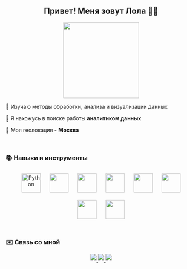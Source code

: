 ## <div align="center">Привет! Меня зовут Лола 👨‍💻 </div>  
  

<div align="center">
<img src="https://user-images.githubusercontent.com/74038190/216654141-4aa6ba4c-aa36-481a-bb65-56ee85d87de3.gif" align="center" height="" width="200" />
</div> 


🔸  Изучаю методы обработки, анализа и визуализации данных

🔸  Я нахожусь в поиске работы **аналитиком данных**  

🔸  Моя геолокация - **Москва**  
  

  

<br/>  


### 📚 Навыки и инструменты  


<div align="center">  
<a target="_blank"><img style="margin: 10px" src="https://profilinator.rishav.dev/skills-assets/python-original.svg" alt="Python" height="50" /></a>
<a target="_blank"><img style="margin: 10px" src="https://www.svgrepo.com/show/331760/sql-database-generic.svg" height="50" /></a>
<a target="_blank"><img style="margin: 10px" src="https://www.svgrepo.com/show/354127/numpy.svg" height="50" /></a>
<a target="_blank"><img style="margin: 10px" src="https://upload.wikimedia.org/wikipedia/commons/thumb/2/22/Pandas_mark.svg/1200px-Pandas_mark.svg.png" height="50" /></a>
<a target="_blank"><img style="margin: 10px" src="https://avatars.githubusercontent.com/u/22799945?s=200&v=4" height="50" /></a>
<a target="_blank"><img style="margin: 10px" src="https://www.svgrepo.com/show/353597/confluence.svg" height="50" /></a>
<a target="_blank"><img style="margin: 10px" src="https://cdn.worldvectorlogo.com/logos/jira-1.svg" height="50" /></a>
<a target="_blank"><img style="margin: 10px" src="https://www.svgrepo.com/show/353949/jupyter.svg" height="50" /></a> 

</div>

</td><td valign="top" width="33%">



</td><td valign="top" width="33%">



</td></tr></table>  

<br/>  


### ✉️ Связь со мной 
<div align="center">
<a href="https://t.me/lol_bl_ch" target="_blank">
<img src='https://camo.githubusercontent.com/0d277f30e97eb30668915f42bedc505a74d54a1bb8990a158b14368624f3c322/68747470733a2f2f696d672e736869656c64732e696f2f62616467652f54656c656772616d2d626c75653f6c6f676f3d74656c656772616d266c6f676f436f6c6f723d7768697465267374796c653d666f722d7468652d6261646765' style="margin-bottom: 5px;" />
</a>  

<a href="https://e.mail.ru/inbox/l01o4@mail.ru" target="_blank">
<img src='https://img.shields.io/badge/Gmail-D14836?style=for-the-badge&logo=gmail&logoColor=white' style="margin-bottom: 5px;" />
</a>  

<a href="https://github.com/l01o44" target="_blank">
<img src='https://img.shields.io/badge/GitHub-100000?style=for-the-badge&logo=github&logoColor=white' style="margin-bottom: 5px;" />
</a> 

</div>  
  


